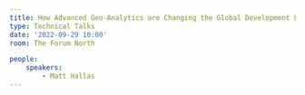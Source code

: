 ```yaml
---
title: How Advanced Geo-Analytics are Changing the Global Development Landscape
type: Technical Talks
date: '2022-09-29 10:00'
room: The Forum North

people:
    speakers:
        - Matt Hallas
---
```

